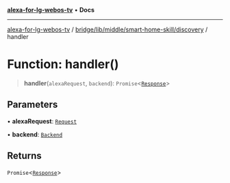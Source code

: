 [**alexa-for-lg-webos-tv**](../../../../../../README.md) • **Docs**

***

[alexa-for-lg-webos-tv](../../../../../../modules.md) / [bridge/lib/middle/smart-home-skill/discovery](../README.md) / handler

# Function: handler()

> **handler**(`alexaRequest`, `backend`): `Promise`\<[`Response`](../../../../../../common/smart-home-skill/response/classes/Response.md)\>

## Parameters

• **alexaRequest**: [`Request`](../../../../../../common/smart-home-skill/request/classes/Request.md)

• **backend**: [`Backend`](../../../../backend/classes/Backend.md)

## Returns

`Promise`\<[`Response`](../../../../../../common/smart-home-skill/response/classes/Response.md)\>
